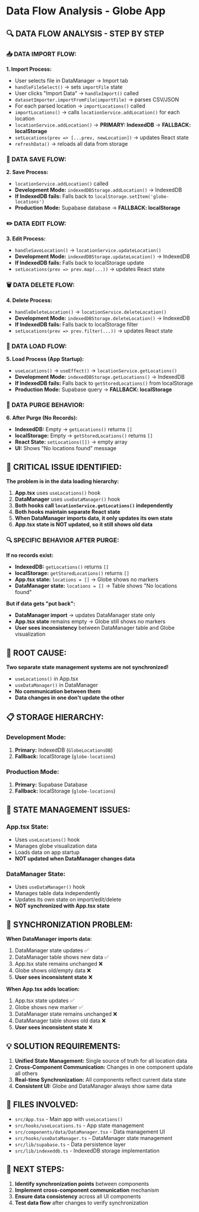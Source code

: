 # Data Flow Analysis - Globe App

## 🔍 **DATA FLOW ANALYSIS - STEP BY STEP**

### **📥 DATA IMPORT FLOW:**

**1. Import Process:**
- User selects file in DataManager → Import tab
- `handleFileSelect()` → sets `importFile` state
- User clicks "Import Data" → `handleImport()` called
- `datasetImporter.importFromFile(importFile)` → parses CSV/JSON
- For each parsed location → `importLocations()` called
- `importLocations()` → calls `locationService.addLocation()` for each location
- `locationService.addLocation()` → **PRIMARY: IndexedDB** → **FALLBACK: localStorage**
- `setLocations(prev => [...prev, newLocation])` → updates React state
- `refreshData()` → reloads all data from storage

### **💾 DATA SAVE FLOW:**

**2. Save Process:**
- `locationService.addLocation()` called
- **Development Mode:** `indexedDBStorage.addLocation()` → IndexedDB
- **If IndexedDB fails:** Falls back to `localStorage.setItem('globe-locations')`
- **Production Mode:** Supabase database → **FALLBACK: localStorage**

### **✏️ DATA EDIT FLOW:**

**3. Edit Process:**
- `handleSaveLocation()` → `locationService.updateLocation()`
- **Development Mode:** `indexedDBStorage.updateLocation()` → IndexedDB
- **If IndexedDB fails:** Falls back to localStorage update
- `setLocations(prev => prev.map(...))` → updates React state

### **🗑️ DATA DELETE FLOW:**

**4. Delete Process:**
- `handleDeleteLocation()` → `locationService.deleteLocation()`
- **Development Mode:** `indexedDBStorage.deleteLocation()` → IndexedDB
- **If IndexedDB fails:** Falls back to localStorage filter
- `setLocations(prev => prev.filter(...))` → updates React state

### **📂 DATA LOAD FLOW:**

**5. Load Process (App Startup):**
- `useLocations()` → `useEffect()` → `locationService.getLocations()`
- **Development Mode:** `indexedDBStorage.getLocations()` → IndexedDB
- **If IndexedDB fails:** Falls back to `getStoredLocations()` from localStorage
- **Production Mode:** Supabase query → **FALLBACK: localStorage**

### **🧹 DATA PURGE BEHAVIOR:**

**6. After Purge (No Records):**
- **IndexedDB:** Empty → `getLocations()` returns `[]`
- **localStorage:** Empty → `getStoredLocations()` returns `[]`
- **React State:** `setLocations([])` → empty array
- **UI:** Shows "No locations found" message

## 🚨 **CRITICAL ISSUE IDENTIFIED:**

**The problem is in the data loading hierarchy:**

1. **App.tsx** uses `useLocations()` hook
2. **DataManager** uses `useDataManager()` hook  
3. **Both hooks call `locationService.getLocations()` independently**
4. **Both hooks maintain separate React state**
5. **When DataManager imports data, it only updates its own state**
6. **App.tsx state is NOT updated, so it still shows old data**

### **🔍 SPECIFIC BEHAVIOR AFTER PURGE:**

**If no records exist:**
- **IndexedDB:** `getLocations()` returns `[]`
- **localStorage:** `getStoredLocations()` returns `[]`  
- **App.tsx state:** `locations = []` → Globe shows no markers
- **DataManager state:** `locations = []` → Table shows "No locations found"

**But if data gets "put back":**
- **DataManager import** → updates DataManager state only
- **App.tsx state** remains empty → Globe still shows no markers
- **User sees inconsistency** between DataManager table and Globe visualization

## 🎯 **ROOT CAUSE:**
**Two separate state management systems are not synchronized!**
- `useLocations()` in App.tsx
- `useDataManager()` in DataManager
- **No communication between them**
- **Data changes in one don't update the other**

## 📋 **STORAGE HIERARCHY:**

### **Development Mode:**
1. **Primary:** IndexedDB (`GlobeLocationsDB`)
2. **Fallback:** localStorage (`globe-locations`)

### **Production Mode:**
1. **Primary:** Supabase Database
2. **Fallback:** localStorage (`globe-locations`)

## 🔧 **STATE MANAGEMENT ISSUES:**

### **App.tsx State:**
- Uses `useLocations()` hook
- Manages globe visualization data
- Loads data on app startup
- **NOT updated when DataManager changes data**

### **DataManager State:**
- Uses `useDataManager()` hook
- Manages table data independently
- Updates its own state on import/edit/delete
- **NOT synchronized with App.tsx state**

## 🚨 **SYNCHRONIZATION PROBLEM:**

**When DataManager imports data:**
1. DataManager state updates ✅
2. DataManager table shows new data ✅
3. App.tsx state remains unchanged ❌
4. Globe shows old/empty data ❌
5. **User sees inconsistent state** ❌

**When App.tsx adds location:**
1. App.tsx state updates ✅
2. Globe shows new marker ✅
3. DataManager state remains unchanged ❌
4. DataManager table shows old data ❌
5. **User sees inconsistent state** ❌

## 💡 **SOLUTION REQUIREMENTS:**

1. **Unified State Management:** Single source of truth for all location data
2. **Cross-Component Communication:** Changes in one component update all others
3. **Real-time Synchronization:** All components reflect current data state
4. **Consistent UI:** Globe and DataManager always show same data

## 📝 **FILES INVOLVED:**

- `src/App.tsx` - Main app with `useLocations()`
- `src/hooks/useLocations.ts` - App state management
- `src/components/data/DataManager.tsx` - Data management UI
- `src/hooks/useDataManager.ts` - DataManager state management
- `src/lib/supabase.ts` - Data persistence layer
- `src/lib/indexeddb.ts` - IndexedDB storage implementation

## 🎯 **NEXT STEPS:**

1. **Identify synchronization points** between components
2. **Implement cross-component communication** mechanism
3. **Ensure data consistency** across all UI components
4. **Test data flow** after changes to verify synchronization

